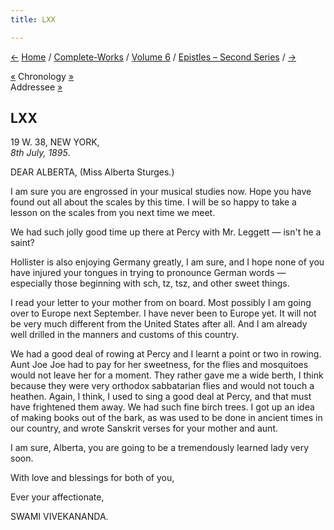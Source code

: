 ```yaml
---
title: LXX

---
```

<div>

[←](069_shashi.htm) [Home](../../../index.htm) /
[Complete-Works](../../complete_works.htm) / [Volume
6](../volume_6_contents.htm) / [Epistles – Second
Series](epistles_second_series_contents.htm) / [→](071_rakhal.htm)

  

[«](../../volume_5/epistles_first_series/046_friend.htm) Chronology
[»](../../volume_5/epistles_first_series/047_maharaja_of_khetri.htm)  
Addressee [»](087_alberta.htm)

## LXX

19 W. 38, NEW YORK,  
*8th July, 1895*.

DEAR ALBERTA, (Miss Alberta Sturges.)

I am sure you are engrossed in your musical studies now. Hope you have
found out all about the scales by this time. I will be so happy to take
a lesson on the scales from you next time we meet.

We had such jolly good time up there at Percy with Mr. Leggett — isn't
he a saint?

Hollister is also enjoying Germany greatly, I am sure, and I hope none
of you have injured your tongues in trying to pronounce German words —
especially those beginning with sch, tz, tsz, and other sweet things.

I read your letter to your mother from on board. Most possibly I am
going over to Europe next September. I have never been to Europe yet. It
will not be very much different from the United States after all. And I
am already well drilled in the manners and customs of this country.

We had a good deal of rowing at Percy and I learnt a point or two in
rowing. Aunt Joe Joe had to pay for her sweetness, for the flies and
mosquitoes would not leave her for a moment. They rather gave me a wide
berth, I think because they were very orthodox sabbatarian flies and
would not touch a heathen. Again, I think, I used to sing a good deal at
Percy, and that must have frightened them away. We had such fine birch
trees. I got up an idea of making books out of the bark, as was used to
be done in ancient times in our country, and wrote Sanskrit verses for
your mother and aunt.

I am sure, Alberta, you are going to be a tremendously learned lady very
soon.

With love and blessings for both of you, 

Ever your affectionate,

SWAMI VIVEKANANDA.

</div>
